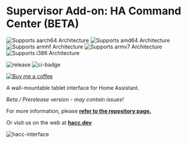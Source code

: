 # Supervisor Add-on: HA Command Center (BETA)

![Supports aarch64 Architecture](https://img.shields.io/badge/aarch64-yes-green.svg) ![Supports amd64 Architecture](https://img.shields.io/badge/amd64-yes-green.svg) ![Supports armhf Architecture](https://img.shields.io/badge/armhf-yes-green.svg) ![Supports armv7 Architecture](https://img.shields.io/badge/armv7-yes-green.svg) ![Supports i386 Architecture](https://img.shields.io/badge/i386-no-red.svg)

![release](https://img.shields.io/github/v/release/qjake/HADotNet.CommandCenter?color=%2300CC00&logo=github&sort=semver) ![ci-badge](https://github.com/qJake/HADotNet.CommandCenter/workflows/CI%20Build/badge.svg)

[![Buy me a coffee](https://bmc-cdn.nyc3.digitaloceanspaces.com/BMC-button-images/custom_images/orange_img.png)](https://www.buymeacoffee.com/qJake)

A wall-mountable tablet interface for Home Assistant.

*Beta / Prerelease version - may contain issues!*

For more information, please **[refer to the repository page.](https://github.com/qJake/HADotNet.CommandCenter/)**

Or visit us on the web at **[hacc.dev](https://hacc.dev)**

![hacc-interface](https://raw.githubusercontent.com/qJake/HADotNet.CommandCenter/master/Assets/screenshot-dashboard.png)
